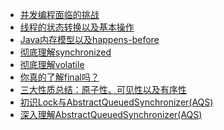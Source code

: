 * [并发编程面临的挑战](1、并发编程面临的挑战/并发编程面临的挑战.md "并发编程面临的挑战")
* [线程的状态转换以及基本操作](2、线程的状态转换以及基本操作/线程的状态转换以及基本操作.md "线程的状态转换以及基本操作")
* [Java内存模型以及happens-before](3、Java内存模型以及happens-before/Java%E5%86%85%E5%AD%98%E6%A8%A1%E5%9E%8B%E4%BB%A5%E5%8F%8Ahappens-before.md "Java内存模型以及happens-before")
* [彻底理解synchronized](4、彻底理解synchronized/%E5%BD%BB%E5%BA%95%E7%90%86%E8%A7%A3synchronized.md "彻底理解synchronized")
* [彻底理解volatile](5、彻底理解volatile/%E5%BD%BB%E5%BA%95%E7%90%86%E8%A7%A3volatile.md "彻底理解volatile")
* [你真的了解final吗？](6、你真的了解final吗？/%E4%BD%A0%E7%9C%9F%E7%9A%84%E4%BA%86%E8%A7%A3final%E5%90%97%EF%BC%9F.md "你真的了解final吗？")
* [三大性质总结：原子性、可见性以及有序性](7、三大性质总结：原子性、可见性以及有序性/三大性质总结：原子性、可见性以及有序性 "三大性质总结：原子性、可见性以及有序性")
* [初识Lock与AbstractQueuedSynchronizer(AQS)](8、初识Lock与AbstractQueuedSynchronizer(AQS)/初识Lock与AbstractQueuedSynchronizer(AQS).md "初识Lock与AbstractQueuedSynchronizer(AQS)")
* [深入理解AbstractQueuedSynchronizer(AQS)](9、深入理解AbstractQueuedSynchronizer(AQS)/深入理解AbstractQueuedSynchronizer(AQS).md "深入理解AbstractQueuedSynchronizer(AQS)")

